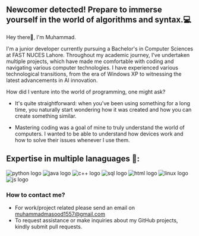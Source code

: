 ## Newcomer detected! Prepare to immerse yourself in the world of algorithms and syntax.💻



Hey there👋, I'm Muhammad. 

I'm a junior developer currently pursuing a Bachelor's in Computer Sciences at FAST NUCES Lahore. Throughout my academic journey, I've undertaken multiple projects, which have made me comfortable with coding and navigating various computer technologies. I have experienced various technological transitions, from the era of Windows XP to witnessing the latest advancements in AI innovation.

How did I venture into the world of programming, one might ask?

- It's quite straightforward: when you've been using something for a long time, you naturally start wondering how it was created and how you can create something similar.

 - Mastering coding was a goal of mine to truly understand the world of computers. I wanted to be able to understand how devices work and how to solve their issues whenever I use them.


## Expertise in multiple lanaguages 🔧:

![python logo](https://github.com/Bqtty/Bqtty/assets/93125988/7142c3c8-e5ff-49f6-a269-eed66617c950)  ![java logo](https://github.com/Bqtty/Bqtty/assets/93125988/e997319c-5d08-40aa-9989-05b3ffcc5771)
![c++ logo](https://github.com/Bqtty/Bqtty/assets/93125988/73f42ecd-0091-4a96-a022-6bb73455430d)
![sql logo](https://github.com/Bqtty/Bqtty/assets/93125988/235cb4a9-caf9-4ebd-9135-884d7a1565c3)
![html logo](https://github.com/Bqtty/Bqtty/assets/93125988/2c28d4dc-c29b-4891-a1db-09c0ca348b7d)
![linux logo](https://github.com/Bqtty/Bqtty/assets/93125988/b17c426e-c343-4c5a-899b-11209fd21e09)
![js logo](https://github.com/Bqtty/Bqtty/assets/93125988/2e127e77-2d51-4a6e-852e-4e1a097fbed8)

### How to contact me?

- For work/project related please send an email on muhammadmasood1557@gmail.com
- To request assistance or make inquiries about my GitHub projects, kindly submit pull requests.

